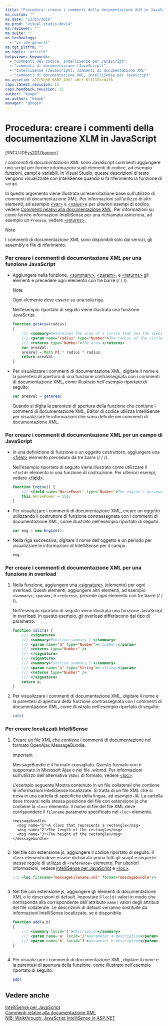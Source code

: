 ```yaml
---
title: "Procedura: creare i commenti della documentazione XLM in JavaScript | Microsoft Docs"
ms.custom: ""
ms.date: "12/05/2016"
ms.prod: "visual-studio-dev14"
ms.reviewer: ""
ms.suite: ""
ms.technology: 
  - "vs-ide-general"
ms.tgt_pltfrm: ""
ms.topic: "article"
helpviewer_keywords: 
  - "commenti del codice, IntelliSense per JavaScript"
  - "commenti di documentazione [JavaScript]"
  - "IntelliSense [JavaScript], commenti di documentazione XML"
  - "commenti di documentazione XML, IntelliSense per JavaScript"
ms.assetid: a27f5b50-9807-436f-a0cf-6f3137ecbaf0
caps.latest.revision: 15
caps.handback.revision: 15
author: "kempb"
ms.author: "kempb"
manager: "ghogen"
---
```

# Procedura: creare i commenti della documentazione XLM in JavaScript
[!INCLUDE[vs2017banner](../code-quality/includes/vs2017banner.md)]

*I commenti di documentazione XML* sono JavaScript commenti aggiungere uno script per fornire informazioni sugli elementi di codice, ad esempio funzioni, campi e variabili.  In Visual Studio, queste descrizioni di testo vengono visualizzate con IntelliSense quando si fa riferimento la funzione di script.  
  
 In questo argomento viene illustrata un'esercitazione base sull'utilizzo di commenti di documentazione XML.  Per informazioni sull'utilizzo di altri elementi, ad esempio [\<var\>](../ide/var-javascript.md) e [\<value\>](../ide/value-javascript.md)e per ulteriori esempi di codice, vedere [Commenti relativi alla documentazione XML](../ide/xml-documentation-comments-javascript.md).  Per informazioni su come fornire informazioni IntelliSense per una richiamata asincrona, ad esempio un `Promise`, vedere [\<returns\>](../ide/returns-javascript.md).  
  
> [!NOTE]
>  I commenti di documentazione XML sono disponibili solo dai servizi, gli assembly e file di riferimento.  
  
### Per creare i commenti di documentazione XML per una funzione JavaScript  
  
-   Aggiungere nella funzione, [\<summary\>](../ide/summary-javascript.md), [\<param\>](../ide/param-javascript.md), e [\<returns\>](../ide/returns-javascript.md) gli elementi e precedere ogni elemento con tre barre \(\/ \/ \/\).  
  
    > [!NOTE]
    >  Ogni elemento deve essere su una sola riga.  
  
     Nell'esempio riportato di seguito viene illustrata una funzione JavaScript.  
  
    ```javascript  
    function getArea(radius)  
    {  
        /// <summary>Determines the area of a circle that has the specified radius parameter.</summary>  
        /// <param name="radius" type="Number">The radius of the circle.</param>  
        /// <returns type="Number">The area.</returns>  
        var areaVal;  
        areaVal = Math.PI * radius * radius;  
        return areaVal;  
    }  
    ```  
  
-   Per visualizzare i commenti di documentazione XML, digitare il nome e la parentesi di apertura di una funzione contrassegnata con i commenti di documentazione XML, come illustrato nell'esempio riportato di seguito:  
  
    ```javascript  
    var areaVal = getArea(  
    ```  
  
     Quando si digita la parentesi di apertura della funzione che contiene i commenti di documentazione XML, Editor di codice utilizza IntelliSense per visualizzare le informazioni che sono definite nei commenti di documentazione XML.  
  
### Per creare i commenti di documentazione XML per un campo di JavaScript  
  
-   In una definizione di funzione o un oggetto costruttore, aggiungere una [\<field\>](../ide/field-javascript.md) elemento preceduto da tre barre \(\/ \/ \/\).  
  
     Nell'esempio riportato di seguito viene illustrato come utilizzare il `<field>` elemento in una funzione di costruzione.  Per ulteriori esempi, vedere [\<field\>](../ide/field-javascript.md).  
  
    ```javascript  
    function Engine() {  
        /// <field name='HorsePower' type='Number'>The engine's horsepower.</field>  
        this.HorsePower = 150;  
    }  
    ```  
  
-   Per visualizzare i commenti di documentazione XML, creare un oggetto utilizzando il costruttore di funzione contrassegnata con i commenti di documentazione XML, come illustrato nell'esempio riportato di seguito.  
  
    ```javascript  
    var eng = new Engine();  
    ```  
  
-   Nella riga successiva, digitare il nome dell'oggetto e un periodo per visualizzare le informazioni di IntelliSense per il campo.  
  
    ```javascript  
    eng.  
    ```  
  
### Per creare i commenti di documentazione XML per una funzione in overload  
  
1.  Nella funzione, aggiungere una [\<signature\>](../ide/signature-javascript.md) \(elemento\) per ogni overload.  Questi elementi, aggiungere altri elementi, ad esempio `<summary>`, `<param>`, e `<returns>`, precede ogni elemento con tre barre \(\/ \/ \/\).  
  
     Nell'esempio riportato di seguito viene illustrata una funzione JavaScript in overload.  In questo esempio, gli overload differiscono dal tipo di parametro.  
  
    ```javascript  
    function calc(a) {  
        /// <signature>  
        /// <summary>Function summary 1.</summary>  
        /// <param name="a" type="Number">A number.</param>  
        /// <returns type="Number" />  
        /// </signature>  
        /// <signature>  
        /// <summary>Function summary 2.</summary>  
        /// <param name="a" type="String">A string.</param>  
        /// <returns type="Number" />  
        /// </signature>  
        return a;  
    }  
    ```  
  
2.  Per visualizzare i commenti di documentazione XML, digitare il nome e la parentesi di apertura della funzione contrassegnata con i commenti di documentazione XML, come illustrato nell'esempio riportato di seguito:  
  
    ```javascript  
    calc(  
    ```  
  
### Per creare localizzati IntelliSense  
  
1.  Creare un file XML che contiene i commenti di documentazione nel formato OpenAjax MessageBundle.  
  
    > [!IMPORTANT]
    >  MessageBundle è il formato consigliato.  Questo formato non è supportato in Microsoft Ajax o nei file .winmd.  Per informazioni sull'utilizzo dell'alternativa `VSDoc` di formato, vedere [\<loc\>](../ide/loc-javascript.md).  
  
     L'esempio seguente Mostra contenuto in un file collaterali che contiene le informazioni IntelliSense localizzate.  Si tratta di un file XML che si trova in una cartella di specifiche della lingua, ad esempio JA.  La cartella deve trovarsi nella stessa posizione del file con estensione js che contiene la `<loc>` elemento.  Il nome di file del file XML deve corrispondere il `filename` parametro specificato nel `<loc>` elemento.  
  
    ```  
    <messagebundle>  
      <msg name="1">A class that represents a rectangle</msg>  
      <msg name="2">The length of the rectangle</msg>  
      <msg name="3">The height of the rectangle</msg>  
    </messagebundle>  
  
    ```  
  
2.  Nel file con estensione js, aggiungere il codice riportato di seguito.  Il `<loc>` elemento deve essere dichiarato prima tutti gli script e segue le stesse regole di utilizzo di `<reference>` elemento.  Per ulteriori informazioni, vedere [IntelliSense per JavaScript](../ide/javascript-intellisense.md) e [\<loc\>](../ide/loc-javascript.md).  
  
    ```javascript  
    /// <loc filename="messageFilename.xml" format="messagebundle"/>  
  
    ```  
  
3.  Nel file con estensione js, aggiungere gli elementi di documentazione XML e le descrizioni di default.  Impostare il `locid` i valori in modo che corrisponda alla corrispondente dell'attributo `name` i valori degli attributi del file collaterale.  Le descrizioni di default verranno sostituite da informazioni IntelliSense localizzate, se è disponibile.  
  
    ```javascript  
    function add(a,b)   
    {  
        /// <summary locid='1'>description</summary>  
        /// <param name='a' locid='2'>parameter a description</param>  
        /// <param name='b' locid='3'>parameter b description</param>  
    }  
  
    ```  
  
4.  Per visualizzare i commenti di documentazione XML, digitare il nome e la parentesi di apertura della funzione, come illustrato nell'esempio riportato di seguito:  
  
    ```javascript  
    add(  
    ```  
  
## Vedere anche  
 [IntelliSense per JavaScript](../ide/javascript-intellisense.md)   
 [Commenti relativi alla documentazione XML](../ide/xml-documentation-comments-javascript.md)   
 [NIB: Walkthrough: JavaScript IntelliSense in ASP.NET](http://msdn.microsoft.com/it-it/4f6e0cc2-7f48-4dbf-abb0-7fb743a2d05b)
